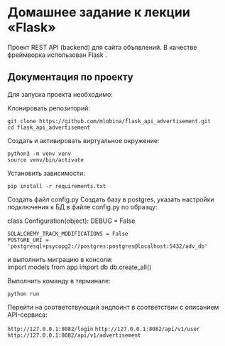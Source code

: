 # Домашнее задание к лекции «Flask»


Проект REST API (backend) для сайта объявлений.
В качестве фреймворка использован Flask .

## Документация по проекту

Для запуска проекта необходимо:

Клонировать репозиторий:

```
git clone https://github.com/mlobina/flask_api_advertisement.git
cd flask_api_advertisement
```
Создать и активировать виртуальное окружение:
```
python3 -m venv venv
source venv/bin/activate
```

Установить зависимости:

`pip install -r requirements.txt`

Создать файл config.py
Cоздать базу в postgres, указать настройки подключения к БД в файле config.py по образцу:

class Configuration(object):
    DEBUG = False
   
    SQLALCHEMY_TRACK_MODIFICATIONS = False
    POSTGRE_URI = 'postgresql+psycopg2://postgres:postgres@localhost:5432/adv_db'

и выполнить миграцию в консоли:  
import models
from app import db
db.create_all()

Выполнить команду в терминале:

`python run`

Перейти на соответствующий эндпоинт в соответствии с описанием API-сервиса:

`http://127.0.0.1:8082/login`
`http://127.0.0.1:8082/api/v1/user`
`http://127.0.0.1:8082/api/v1/advertisement`